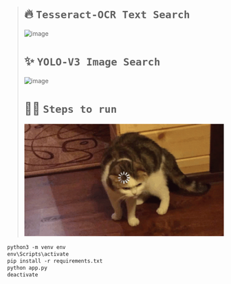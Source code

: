 ># 🔥 `Tesseract-OCR Text Search`
>
>![image](https://github.com/imvickykumar999/Tesseract-Image-Search/assets/50515418/a8f13c27-4b8c-4eec-824c-0a8adbfd9cb3)
>
># ✨ `YOLO-V3 Image Search`
>
>![image](https://github.com/imvickykumar999/Tesseract-Image-Search/assets/50515418/81386110-ef04-4f6b-95e7-6a1a529170e7)
>
># 🏃‍♂️ `Steps to run`
>
>![cat load](https://github.com/imvickykumar999/Tesseract-Image-Search/blob/main/static/loading-cat.gif?raw=true)

    python3 -m venv env
    env\Scripts\activate
    pip install -r requirements.txt
    python app.py
    deactivate
